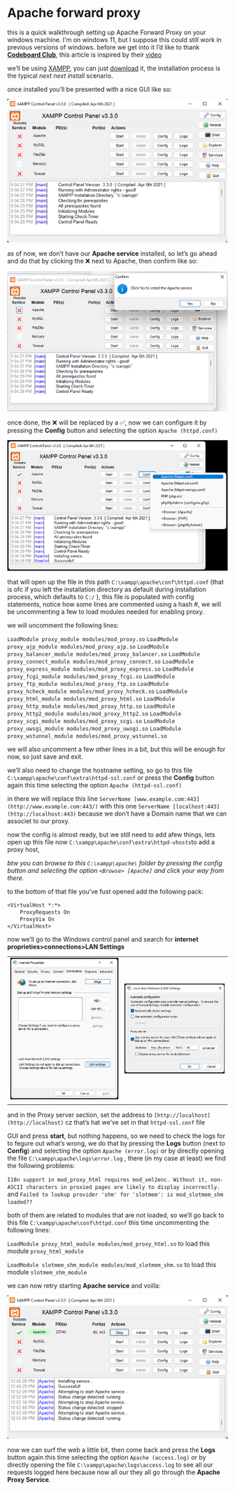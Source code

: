 # Apache forward proxy

this is a quick walkthrough setting up Apache Forward Proxy on your windows machine. I'm on windows 11, but I suppose this could still work in previous versions of windows.
before we get into it I’d like to thank **[Codeboard Club](https://www.youtube.com/c/CodeboardClub)**, this article is inspired by their [video](https://www.youtube.com/watch?v=eshV2whJrqk&t=348s)

we’ll be using [XAMPP](https://www.apachefriends.org/), you can just [download](https://www.apachefriends.org/) it, the installation process is the typical *next next install* scenario.

once installed you’ll be presented with a nice GUI like so:

![01.png](pics/01.png)

as of now, we don’t have our **Apache service** installed, so let’s go ahead and do that by clicking the ❌ next to Apache, then confirm like so:

![02.png](pics/02.png)

once done, the ❌ will be replaced by a ✅, now we can configure it by pressing the **Config** button and selecting the option `Apache (httpd.conf)`

![03.png](pics/03.png)

that will open up the file in this path `C:\xampp\apache\conf\httpd.conf` (that is ofc if you left the installation directory as default during installation process, which defaults to `C:/` ), this file is populated with config statements, notice how some lines are commented using a hash #, we will be uncommenting a few to load modules needed for enabling proxy.

we will uncomment the following lines:

`LoadModule proxy_module modules/mod_proxy.so`
`LoadModule proxy_ajp_module modules/mod_proxy_ajp.so`
`LoadModule proxy_balancer_module modules/mod_proxy_balancer.so`
`LoadModule proxy_connect_module modules/mod_proxy_connect.so`
`LoadModule proxy_express_module modules/mod_proxy_express.so`
`LoadModule proxy_fcgi_module modules/mod_proxy_fcgi.so`
`LoadModule proxy_ftp_module modules/mod_proxy_ftp.so`
`LoadModule proxy_hcheck_module modules/mod_proxy_hcheck.so`
`LoadModule proxy_html_module modules/mod_proxy_html.so`
`LoadModule proxy_http_module modules/mod_proxy_http.so`
`LoadModule proxy_http2_module modules/mod_proxy_http2.so`
`LoadModule proxy_scgi_module modules/mod_proxy_scgi.so`
`LoadModule proxy_uwsgi_module modules/mod_proxy_uwsgi.so`
`LoadModule proxy_wstunnel_module modules/mod_proxy_wstunnel.so`

we will also uncomment a few other lines in a bit, but this will be enough for now, so just save and exit.

we’ll also need to change the hostname setting, so go to this file `C:\xampp\apache\conf\extra\httpd-ssl.conf` or press the **Config** button again this time selecting the option `Apache (httpd-ssl.conf)`

in there we will replace this line `ServerName [www.example.com:443](http://www.example.com:443/)` with this one `ServerName [localhost:443](http://localhost:443)` because we don’t have a Domain name that we can associet to our proxy.

now the config is almost ready, but we still need to add afew things, lets open up this file now `C:\xampp\apache\conf\extra\httpd-vhosts`to add a proxy host,

*btw you can browse to this `C:\xampp\apache\` folder by pressing the config button and selecting the option `<Browse> [Apache]` and click your way from there.*

to the bottom of that file you’ve fust opened add the following pack:

```markup
<VirtualHost *:*>
	ProxyRequests On
	ProxyVia On
</VirtualHost>
```

now we’ll go to the Windows control panel and search for **internet proprieties>connections>LAN Settings** 

|   |   |
| ----------- | ----------- |
| ![Untitled](pics/08.png) | ![Untitled](pics/07.png) |
|  |  |





and in the Proxy server section, set the address to `[http://localhost](http://localhost)` cz that’s hat we’ve set in that `httpd-ssl.conf` file

GUI and press **start**, but nothing happens, so we need to check the logs for to fegure out what’s wrong, we do that by pressing the **Logs** button (next to **Config**) and selecting the option `Apache (error.log)` or by directly opening the file `C:\xampp\apache\logs\error.log` , there (in my case at least) we find the following problems:

`I18n support in mod_proxy_html requires mod_xml2enc. Without it, non-ASCII characters in proxied pages are likely to display incorrectly.` and `Failed to lookup provider 'shm' for 'slotmem': is mod_slotmem_shm loaded??`

both of them are related to modules that are not loaded, so we’ll go back to this file `C:\xampp\apache\conf\httpd.conf` this time uncommenting the following lines:

`LoadModule proxy_html_module modules/mod_proxy_html.so` to load this module `proxy_html_module`

`LoadModule slotmem_shm_module modules/mod_slotmem_shm.so` to load this module `slotmem_shm_module`

we can now retry starting **Apache service** and voilla:

![06.png](pics/06.png)

now we can surf the web a little bit, then come back and press the **Logs** button again this time selecting the option `Apache (access.log)` or by directly opening the file `C:\xampp\apache\logs\access.log` to see all our requests logged here because now all our they all go through the **Apache Proxy Service**.

